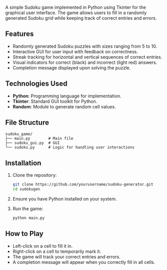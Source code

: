 
A simple Sudoku game implemented in Python using Tkinter for the graphical user interface. The game allows users to fill in a randomly generated Sudoku grid while keeping track of correct entries and errors.

## Features

- Randomly generated Sudoku puzzles with sizes ranging from 5 to 10.
- Interactive GUI for user input with feedback on correctness.
- Streak tracking for horizontal and vertical sequences of correct entries.
- Visual indicators for correct (black) and incorrect (light red) answers.
- Completion message displayed upon solving the puzzle.

## Technologies Used

- **Python**: Programming language for implementation.
- **Tkinter**: Standard GUI toolkit for Python.
- **Random**: Module to generate random cell values.

## File Structure

```
sudoku_game/
├── main.py        # Main file
├── sudoku_gui.py  # GUI
└── sudoku.py      # Logic for handling user interactions
```

## Installation

1. Clone the repository:
   ```bash
   git clone https://github.com/yourusername/sudoku-generator.git
   cd sudokugen
   ```

2. Ensure you have Python installed on your system.

3. Run the game:
   ```bash
   python main.py
   ```

## How to Play

- Left-click on a cell to fill it in. 
- Right-click on a cell to temporarily mark it.
- The game will track your correct entries and errors.
- A completion message will appear when you correctly fill in all cells.
